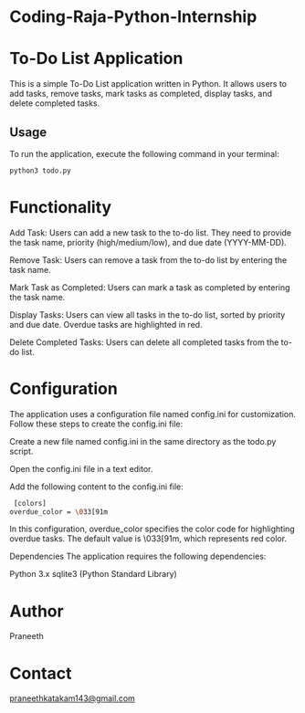 # Coding-Raja-Python-Internship

# To-Do List Application

This is a simple To-Do List application written in Python. It allows users to add tasks, remove tasks, mark tasks as completed, display tasks, and delete completed tasks.

## Usage

To run the application, execute the following command in your terminal:

```bash
python3 todo.py
```


# Functionality
Add Task: Users can add a new task to the to-do list. They need to provide the task name, priority (high/medium/low), and due date (YYYY-MM-DD).

Remove Task: Users can remove a task from the to-do list by entering the task name.

Mark Task as Completed: Users can mark a task as completed by entering the task name.

Display Tasks: Users can view all tasks in the to-do list, sorted by priority and due date. Overdue tasks are highlighted in red.

Delete Completed Tasks: Users can delete all completed tasks from the to-do list.


# Configuration
The application uses a configuration file named config.ini for customization. Follow these steps to create the config.ini file:

Create a new file named config.ini in the same directory as the todo.py script.

Open the config.ini file in a text editor.

Add the following content to the config.ini file:

```bash
 [colors]
overdue_color = \033[91m
```


In this configuration, overdue_color specifies the color code for highlighting overdue tasks. The default value is \033[91m, which represents red color.

Dependencies
The application requires the following dependencies:

Python 3.x
sqlite3 (Python Standard Library)


# Author
Praneeth

# Contact
praneethkatakam143@gmail.com




